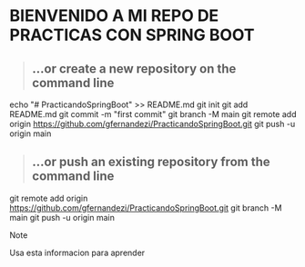 
# BIENVENIDO A MI REPO DE PRACTICAS CON SPRING BOOT

> ## …or create a new repository on the command line

echo "# PracticandoSpringBoot" >> README.md
git init
git add README.md
git commit -m "first commit"
git branch -M main
git remote add origin https://github.com/gfernandezi/PracticandoSpringBoot.git
git push -u origin main

> ## …or push an existing repository from the command line
git remote add origin https://github.com/gfernandezi/PracticandoSpringBoot.git
git branch -M main
git push -u origin main

<!-- This content will not appear in the rendered Markdown -->

> [!NOTE]
> Usa esta informacion para aprender


[^1]: My reference.
[^2]: To add line breaks within a footnote, prefix new lines with 2 spaces.
  This is a second line.
  
